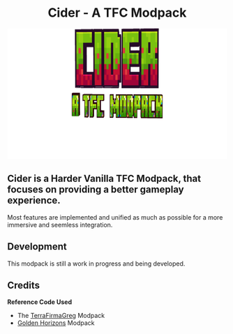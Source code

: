 <div align="center">
<h1>Cider - A TFC Modpack</h1>
<a href="https://github.com/Lxshhr/Cider">
<img src="https://github.com/Lxshhr/Cider/blob/main/.github/images/cider_title.png" alt="Logo" height="300"/>
</a>
</div>

<h2> Cider is a Harder Vanilla TFC Modpack, that focuses on providing a better gameplay experience.</h2>
Most features are implemented and unified as much as possible for a more immersive and seemless integration.

<h2>Development</h2>
This modpack is still a work in progress and being developed.

<h2>Credits</h2>
<b>Reference Code Used</b>

- The [TerraFirmaGreg](https://www.curseforge.com/minecraft/modpacks/terrafirmagreg-modern) Modpack
- [Golden Horizons](https://www.curseforge.com/minecraft/modpacks/terrafirmagreg-modern) Modpack